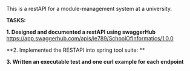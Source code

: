 This is a restAPI for a module-management system at a university. 

**TASKS:**

**1. Designed and documented a restAPI using swaggerHub**
https://app.swaggerhub.com/apis/le789/SchoolOfInformatics/1.0.0

**2. Implemented the RESTAPI into spring tool suite: **

**3. Written an executable test and one curl example for each endpoint**

